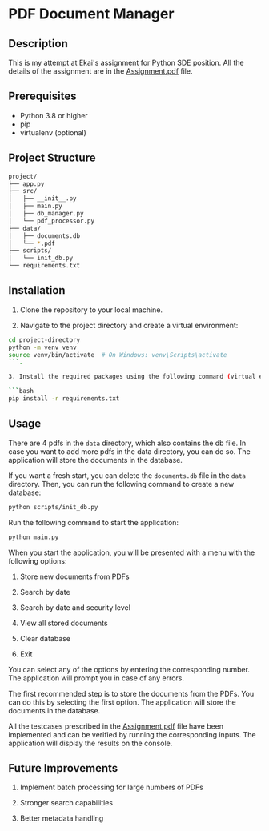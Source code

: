# PDF Document Manager

## Description

This is my attempt at Ekai's assignment for Python SDE position. All the details of the assignment are in the [Assignment.pdf](Assignment.pdf) file.

## Prerequisites

- Python 3.8 or higher
- pip
- virtualenv (optional)

## Project Structure

```bash
project/
├── app.py
├── src/
│   ├── __init__.py
│   ├── main.py
│   ├── db_manager.py
│   └── pdf_processor.py
├── data/
│   ├── documents.db
│   └── *.pdf
├── scripts/
│   └── init_db.py
└── requirements.txt
```

## Installation

1. Clone the repository to your local machine.

2. Navigate to the project directory and create a virtual environment:

```bash
cd project-directory
python -m venv venv
source venv/bin/activate  # On Windows: venv\Scripts\activate
```.

3. Install the required packages using the following command (virtual environment is recommended):

```bash
pip install -r requirements.txt
```

## Usage

There are 4 pdfs in the `data` directory, which also contains the db file. In case you want to add more pdfs in the data directory, you can do so. The application will store the documents in the database.

If you want a fresh start, you can delete the `documents.db` file in the `data` directory. Then, you can run the following command to create a new database:

```bash
python scripts/init_db.py
```

Run the following command to start the application:

```bash
python main.py
```

When you start the application, you will be presented with a menu with the following options:

1. Store new documents from PDFs

2. Search by date

3. Search by date and security level

4. View all stored documents

5. Clear database

6. Exit

You can select any of the options by entering the corresponding number. The application will prompt you in case of any errors.

The first recommended step is to store the documents from the PDFs. You can do this by selecting the first option. The application will store the documents in the database.

All the testcases prescribed in the [Assignment.pdf](Assignment.pdf) file have been implemented and can be verified by running the corresponding inputs. The application will display the results on the console.

## Future Improvements

1. Implement batch processing for large numbers of PDFs

2. Stronger search capabilities

3. Better metadata handling
